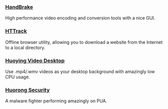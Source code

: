 ### [HandBrake](http://handbrake.fr/)

High performance video encoding and conversion tools with a nice GUI.

### [HTTrack](https://www.httrack.com/page/2/en/index.html)

Offline browser utility, allowing you to download a website from the Internet to a local directory.

### [Huoying Video Desktop](http://huoying666.com/)

Use .mp4/.wmv videos as your desktop background with amazingly low CPU usage.

### [Huorong Security](http://www.huorong.cn/)

A malware fighter performing amazingly on PUA.

